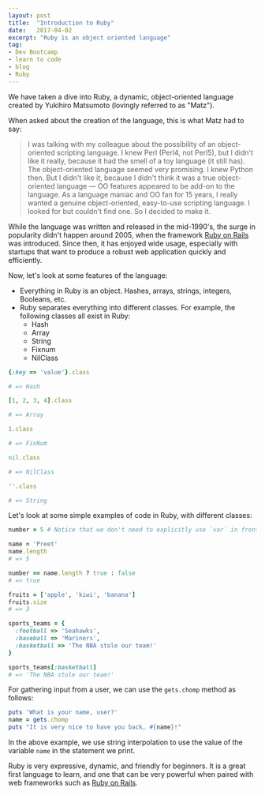 ```yaml
---
layout: post
title:  "Introduction to Ruby"
date:   2017-04-02
excerpt: "Ruby is an object oriented language"
tag:
- Dev Bootcamp 
- learn to code
- blog
- Ruby
---
```


We have taken a dive into Ruby, a dynamic, object-oriented language created by Yukihiro Matsumoto (lovingly referred to as "Matz").

When asked about the creation of the language, this is what Matz had to say:

> I was talking with my colleague about the possibility of an object-oriented scripting language. I knew Perl (Perl4, not Perl5), but I didn't like it really, because it had the smell of a toy language (it still has). The object-oriented language seemed very promising. I knew Python then. But I didn't like it, because I didn't think it was a true object-oriented language — OO features appeared to be add-on to the language. As a language maniac and OO fan for 15 years, I really wanted a genuine object-oriented, easy-to-use scripting language. I looked for but couldn't find one. So I decided to make it.

While the language was written and released in the mid-1990's, the surge in popularity didn't happen around 2005, when the framework [Ruby on Rails] was introduced. Since then, it has enjoyed wide usage, especially with startups that want to produce a robust web application quickly and efficiently.

Now, let's look at some features of the language:

* Everything in Ruby is an object. Hashes, arrays, strings, integers, Booleans, etc.
* Ruby separates everything into different classes. For example, the following classes all exist in Ruby:
  * Hash
  * Array
  * String
  * Fixnum
  * NilClass

```ruby
{:key => 'value'}.class

# => Hash 

[1, 2, 3, 4].class

# => Array 

1.class

# => FixNum 

nil.class

# => NilClass

''.class

# => String
```

Let's look at some simple examples of code in Ruby, with different classes:

```ruby
number = 5 # Notice that we don't need to explicitly use `var` in front of the variable name

name = 'Preet'
name.length
# => 5

number == name.length ? true : false
# => true

fruits = ['apple', 'kiwi', 'banana']
fruits.size
# => 3

sports_teams = {
  :football => 'Seahawks',
  :baseball => 'Mariners',
  :basketball => 'The NBA stole our team!'
}

sports_teams[:basketball]
# => 'The NBA stole our team!'
```

For gathering input from a user, we can use the `gets.chomp` method as follows:

```ruby
puts 'What is your name, user?'
name = gets.chomp
puts "It is very nice to have you back, #{name}!"
```

In the above example, we use string interpolation to use the value of the variable `name` in the statement we print.

Ruby is very expressive, dynamic, and friendly for beginners. It is a great first language to learn, and one that can be very powerful when paired with web frameworks such as [Ruby on Rails].

[Ruby on Rails]: http://www.rubyonrails.org
